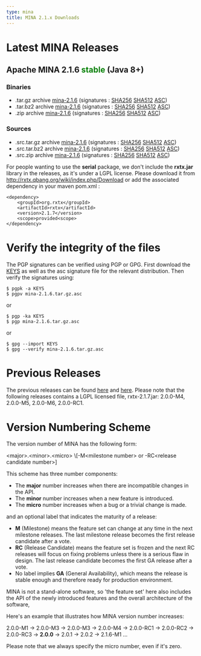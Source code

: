 ```yaml
---
type: mina
title: MINA 2.1.x Downloads
---
```


# Latest MINA Releases

## Apache MINA 2.1.6 <font color="green">stable</font> (Java 8+)

### Binaries

* .tar.gz archive [mina-2.1.6](https://www.apache.org/dyn/closer.lua/mina/mina/2.1.6/apache-mina-2.1.6-bin.tar.gz) (signatures : [SHA256](https://www.apache.org/dist/mina/mina/2.1.6/apache-mina-2.1.6-bin.tar.gz.sha256) [SHA512](https://www.apache.org/dist/mina/mina/2.1.6/apache-mina-2.1.6-bin.tar.gz.sha512) [ASC](https://www.apache.org/dist/mina/mina/2.1.6/apache-mina-2.1.6-bin.tar.gz.asc))
* .tar.bz2 archive [mina-2.1.6](https://www.apache.org/dyn/closer.lua/mina/mina/2.1.6/apache-mina-2.1.6-bin.tar.bz2) (signatures : [SHA256](https://www.apache.org/dist/mina/mina/2.1.6/apache-mina-2.1.6-bin.tar.bz2.sha256) [SHA512](https://www.apache.org/dist/mina/mina/2.1.6/apache-mina-2.1.6-bin.tar.bz2.sha512) [ASC](https://www.apache.org/dist/mina/mina/2.1.6/apache-mina-2.1.6-bin.tar.bz2.asc))
* .zip archive [mina-2.1.6](https://www.apache.org/dyn/closer.lua/mina/mina/2.1.6/apache-mina-2.1.6-bin.zip) (signatures : [SHA256](https://www.apache.org/dist/mina/mina/2.1.6/apache-mina-2.1.6-bin.zip.sha256) [SHA512](https://www.apache.org/dist/mina/mina/2.1.6/apache-mina-2.1.6-bin.zip.sha512) [ASC](https://www.apache.org/dist/mina/mina/2.1.6/apache-mina-2.1.6-bin.zip.asc))

### Sources

* .src.tar.gz archive [mina-2.1.6](https://www.apache.org/dyn/closer.lua/mina/mina/2.1.6/apache-mina-2.1.6-src.tar.gz) (signatures : [SHA256](https://www.apache.org/dist/mina/mina/2.1.6/apache-mina-2.1.6-src.tar.gz.sha256) [SHA512](https://www.apache.org/dist/mina/mina/2.1.6/apache-mina-2.1.6-src.tar.gz.sha512) [ASC](https://www.apache.org/dist/mina/mina/2.1.6/apache-mina-2.1.6-src.tar.gz.asc))
* .src.tar.bz2 archive [mina-2.1.6](https://www.apache.org/dyn/closer.lua/mina/mina/2.1.6/apache-mina-2.1.6-src.tar.bz2) (signatures : [SHA256](https://www.apache.org/dist/mina/mina/2.1.6/apache-mina-2.1.6-src.tar.bz2.sha256) [SHA512](https://www.apache.org/dist/mina/mina/2.1.6/apache-mina-2.1.6-src.tar.bz2.sha512) [ASC](https://www.apache.org/dist/mina/mina/2.1.6/apache-mina-2.1.6-src.tar.bz2.asc))
* .src.zip archive [mina-2.1.6](https://www.apache.org/dyn/closer.lua/mina/mina/2.1.6/apache-mina-2.1.6-src.zip) (signatures : [SHA256](https://www.apache.org/dist/mina/mina/2.1.6/apache-mina-2.1.6-src.zip.sha256) [SHA512](https://www.apache.org/dist/mina/mina/2.1.6/apache-mina-2.1.6-src.zip.sha512) [ASC](https://www.apache.org/dist/mina/mina/2.1.6/apache-mina-2.1.6-src.zip.asc))

<div class="note" markdown="1">
    For people wanting to use the <strong>serial</strong> package, we don't include the <strong>rxtx.jar</strong> library in the releases, as it's under a LGPL license. Please download it from <a href="http://rxtx.qbang.org/wiki/index.php/Download" class="external-link" rel="nofollow">http://rxtx.qbang.org/wiki/index.php/Download</a> or add the associated dependency in your maven pom.xml :

    <dependency>
        <groupId>org.rxtx</groupId>
        <artifactId>rxtx</artifactId>
        <version>2.1.7</version>
        <scope>provided<scope>
    </dependency>
</div>

# Verify the integrity of the files

The PGP signatures can be verified using PGP or GPG. First download the [KEYS](https://downloads.apache.org/mina/KEYS) as well as the asc signature file for the relevant distribution. Then verify the signatures using:

    $ pgpk -a KEYS
    $ pgpv mina-2.1.6.tar.gz.asc

or

    $ pgp -ka KEYS
    $ pgp mina-2.1.6.tar.gz.asc
    
or

    $ gpg --import KEYS
    $ gpg --verify mina-2.1.6.tar.gz.asc


# Previous Releases

The previous releases can be found [here](https://archive.apache.org/dist/mina/) and [here](https://archive.apache.org/dist/mina/mina/). Please note that the following releases contains a LGPL licensed file, rxtx-2.1.7.jar: 2.0.0-M4, 2.0.0-M5, 2.0.0-M6, 2.0.0-RC1.

# Version Numbering Scheme

The version number of MINA has the following form:

<div class="info" markdown="1">
    &lt;major>.&lt;minor>.&lt;micro> \[-M&lt;milestone number> or -RC&lt;release candidate number>]
</div>

This scheme has three number components:

* The __major__ number increases when there are incompatible changes in the API.
* The __minor__ number increases when a new feature is introduced.
* The __micro__ number increases when a bug or a trivial change is made.

and an optional label that indicates the maturity of a release:

* __M__ (Milestone) means the feature set can change at any time in the next milestone releases. The last milestone release becomes the first release candidate after a vote.
* __RC__ (Release Candidate) means the feature set is frozen and the next RC releases will focus on fixing problems unless there is a serious flaw in design. The last release candidate becomes the first GA release after a vote.
* No label implies __GA__ (General Availability), which means the release is stable enough and therefore ready for production environment.

MINA is not a stand-alone software, so 'the feature set' here also includes the API of the newly introduced features and the overall architecture of the software,

Here's an example that illustrates how MINA version number increases:

<div class="info" markdown="1">
    2.0.0-M1 -> 2.0.0-M3 -> 2.0.0-M3 -> 2.0.0-M4 ->  2.0.0-RC1 -> 2.0.0-RC2 -> 2.0.0-RC3 -> <strong>2.0.0</strong> -> 2.0.1 -> 2.0.2 -> 2.1.6-M1 ...
</div>

Please note that we always specify the micro number, even if it's zero.
